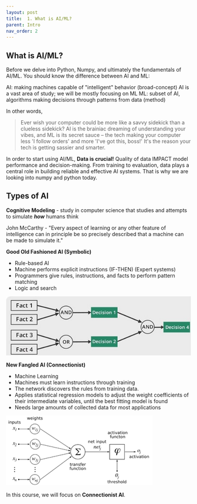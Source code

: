 ```yaml
---
layout: post
title:  1. What is AI/ML?
parent: Intro
nav_order: 2
---
```


## What is AI/ML?

Before we delve into Python, Numpy, and ultimately the fundamentals of AI/ML. You should know the difference between AI and ML:

AI: making machines capable of "intelligent" behavior (broad-concept)
AI is a vast area of study; we will be mostly focusing on ML
ML: subset of AI, algorithms making decisions through patterns from data (method)

In other words,
> Ever wish your computer could be more like a savvy sidekick than a clueless sidekick? AI is the brainiac dreaming of understanding your vibes, and ML is its secret sauce – the tech making your computer less 'I follow orders' and more 'I've got this, boss!' It's the reason your tech is getting sassier and smarter.

In order to start using AI/ML, **Data is crucial!** Quality of data IMPACT model performance and decision-making. From training to evaluation, data plays a central role in building reliable and effective AI systems. That is why we are looking into numpy and python today.

## Types of AI
**Cognitive Modeling** - study in computer science that studies and attempts to simulate ***how*** humans think

John McCarthy - "Every aspect of learning or any other feature of intelligence can in principle be so precisely described that a machine can be made to simulate it."

**Good Old Fashioned AI (Symbolic)**
- Rule-based AI
- Machine performs explicit instructions (IF-THEN) (Expert systems)
- Programmers give rules, instructions, and facts to perform pattern matching
- Logic and search

![Symbolic AI](../res/symbolic_ai.png)

**New Fangled AI (Connectionist)**
- Machine Learning
- Machines must learn instructions through training
- The network discovers the rules from training data.
- Applies statistical regression models to adjust the weight coefficients of their intermediate variables, until the best fitting model is found
- Needs large amounts of collected data for most applications

![Connectionist AI](../res/connectionist_ai.png)

In this course, we will focus on **Connectionist AI**.